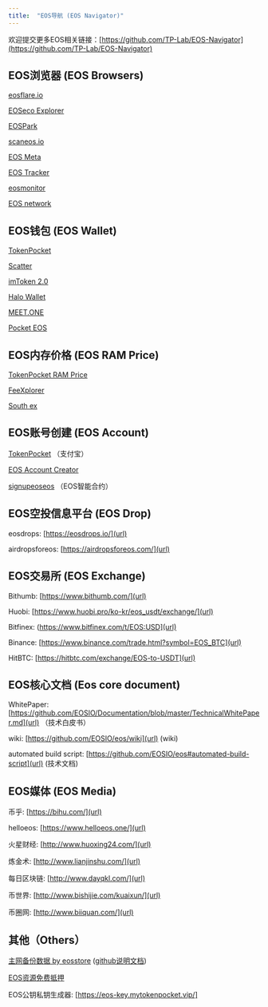 ```yaml
---
title:  "EOS导航 (EOS Navigator)"
---
```



欢迎提交更多EOS相关链接：[https://github.com/TP-Lab/EOS-Navigator](https://github.com/TP-Lab/EOS-Navigator)


## EOS浏览器 (EOS Browsers)

[eosflare.io](https://eosflare.io/)

[EOSeco Explorer](https://eoseco.com/)

[EOSPark](https://eospark.com/)

[scaneos.io](https://scaneos.io/)

[EOS Meta](https://eosmeta.io/)

[EOS Tracker](https://eostracker.io/)

[eosmonitor](https://eosmonitor.io/)

[EOS network](http://eosnetworkmonitor.io/)



## EOS钱包 (EOS Wallet)

[TokenPocket](https://www.mytokenpocket.vip/)

[Scatter](https://get-scatter.com/)

[imToken 2.0](https://token.im/)

[Halo Wallet](https://halowallet.io/#/)

[MEET.ONE](https://meet.one/)

[Pocket EOS](https://pocketeos.com/#/)



## EOS内存价格 (EOS RAM Price)

[TokenPocket RAM Price](https://dapp.mytokenpocket.vip/ram/index.html)

[FeeXplorer](https://eos.feexplorer.io/)

[South ex](http://southex.com/)



## EOS账号创建 (EOS Account)

[TokenPocket](https://account.mytokenpocket.vip/#/) （支付宝）

[EOS Account Creator](https://eos-account-creator.com/)

[signupeoseos](http://signupeoseos.com/) （EOS智能合约）


## EOS空投信息平台 (EOS Drop)

eosdrops: [https://eosdrops.io/](url)

airdropsforeos: [https://airdropsforeos.com/](url)


## EOS交易所 (EOS Exchange)

Bithumb: [https://www.bithumb.com/](url)

Huobi: [https://www.huobi.pro/ko-kr/eos_usdt/exchange/](url)

Bitfinex: (https://www.bitfinex.com/t/EOS:USD](url)

Binance: [https://www.binance.com/trade.html?symbol=EOS_BTC](url)

HitBTC: [https://hitbtc.com/exchange/EOS-to-USDT](url)


## EOS核心文档 (Eos core document)

WhitePaper: [https://github.com/EOSIO/Documentation/blob/master/TechnicalWhitePaper.md](url) （技术白皮书）

wiki: [https://github.com/EOSIO/eos/wiki](url) (wiki)

automated build script: [https://github.com/EOSIO/eos#automated-build-script](url) (技术文档)



## EOS媒体 (EOS Media)

币乎: [https://bihu.com/](url)

helloeos: [https://www.helloeos.one/](url)

火星财经: [http://www.huoxing24.com/](url)

炼金术: [http://www.lianjinshu.com/](url)

每日区块链: [http://www.dayqkl.com/](url)

币世界: [http://www.bishijie.com/kuaixun/](url)

币圈网: [http://www.biiquan.com/](url)



## 其他（Others）

[主网备份数据 by eosstore](https://s3-ap-northeast-1.amazonaws.com/eosstorebp/index.html) ([github说明文档](https://github.com/eosstore/eosstore-backup))

[EOS资源免费抵押](https://res.mytokenpocket.vip/#/)

EOS公钥私钥生成器: [https://eos-key.mytokenpocket.vip/]


